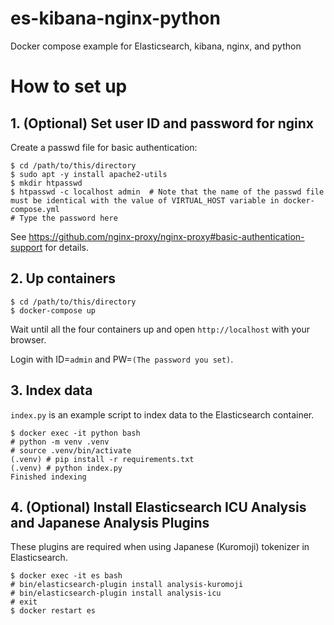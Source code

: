 # es-kibana-nginx-python
Docker compose example for Elasticsearch, kibana, nginx, and python

# How to set up

## 1. (Optional) Set user ID and password for nginx

Create a passwd file for basic authentication:

```
$ cd /path/to/this/directory
$ sudo apt -y install apache2-utils
$ mkdir htpasswd
$ htpasswd -c localhost admin  # Note that the name of the passwd file must be identical with the value of VIRTUAL_HOST variable in docker-compose.yml
# Type the password here
```

See https://github.com/nginx-proxy/nginx-proxy#basic-authentication-support for details.

## 2. Up containers

```
$ cd /path/to/this/directory
$ docker-compose up
```

Wait until all the four containers up and open `http://localhost` with your browser.  

Login with ID=`admin` and PW=`(The password you set)`.

## 3. Index data

`index.py` is an example script to index data to the Elasticsearch container.

``` 
$ docker exec -it python bash
# python -m venv .venv
# source .venv/bin/activate
(.venv) # pip install -r requirements.txt
(.venv) # python index.py
Finished indexing
```

## 4. (Optional) Install Elasticsearch ICU Analysis and Japanese Analysis Plugins

These plugins are required when using Japanese (Kuromoji) tokenizer in Elasticsearch.

```
$ docker exec -it es bash
# bin/elasticsearch-plugin install analysis-kuromoji
# bin/elasticsearch-plugin install analysis-icu
# exit
$ docker restart es
```